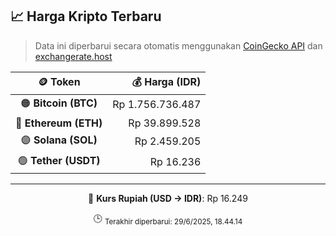 

<!-- HARGA_KRIPTO -->
## 📈 Harga Kripto Terbaru

> Data ini diperbarui secara otomatis menggunakan [CoinGecko API](https://www.coingecko.com/) dan [exchangerate.host](https://exchangerate.host/)

<div align="center">

| 🪙 Token | 💰 Harga (IDR) |
|:------:|---------------:|
| 🟠 **Bitcoin (BTC)**   | Rp 1.756.736.487 |
| 🔵 **Ethereum (ETH)**  | Rp 39.899.528 |
| 🟣 **Solana (SOL)**    | Rp 2.459.205 |
| 🟢 **Tether (USDT)**   | Rp 16.236 |

---

💱 **Kurs Rupiah (USD → IDR)**: Rp 16.249

🕒 <sub>Terakhir diperbarui: 29/6/2025, 18.44.14</sub>

</div>
<!-- /HARGA_KRIPTO -->